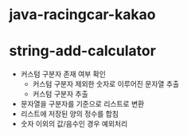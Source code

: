 # java-racingcar-kakao

# string-add-calculator
* 커스텀 구분자 존재 여부 확인
    * 커스텀 구분자 제외한 숫자로 이루어진 문자열 추출
    * 커스텀 구분자 추출
* 문자열을 구분자를 기준으로 리스트로 변환
* 리스트에 저장된 양의 정수를 합침
* 숫자 이외의 값/음수인 경우 예외처리